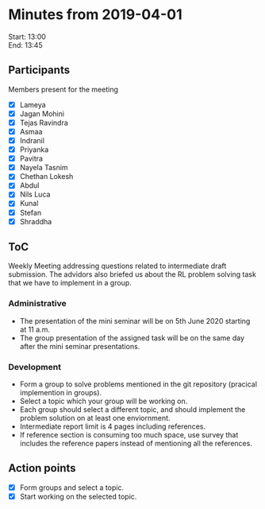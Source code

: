 # Minutes from 2019-04-01	

Start: 13:00	
End: 13:45	

## Participants	

Members present for the meeting	

- [X] Lameya	
- [X] Jagan Mohini	
- [X] Tejas Ravindra	
- [X] Asmaa	
- [X] Indranil	
- [X] Priyanka	
- [X] Pavitra	
- [X] Nayela Tasnim	
- [X] Chethan Lokesh	
- [X] Abdul	
- [X] Nils Luca	
- [X] Kunal	
- [X] Stefan	
- [X] Shraddha	

## ToC	
Weekly Meeting addressing questions related to intermediate draft submission. The advidors also briefed us about the RL problem solving task that we have to implement in a group.	
### Administrative	

- The presentation of the mini seminar will be on 5th June 2020 starting at 11 a.m.	
- The group presentation of the assigned task will be on the same day after the mini seminar presentations.	

### Development	

- Form a group to solve problems mentioned in the git repository (pracical implemention in groups).	
- Select a topic which your group will be working on.	
- Each group should select a different topic, and should implement the problem solution on at least one enviornment.	
- Intermediate report limit is 4 pages including references.	
- If reference section is consuming too much space, use survey that includes the reference papers instead of mentioning all the references.	


## Action points	
- [X] Form groups and select a topic.	
- [X] Start working on the selected topic.
